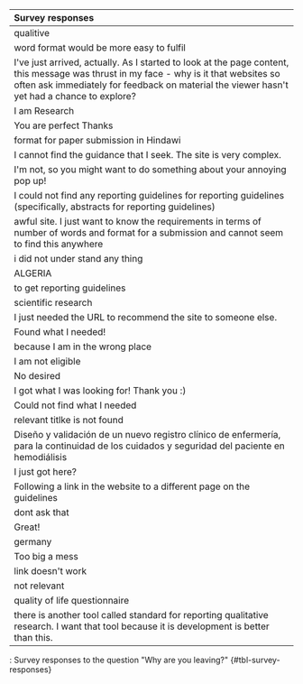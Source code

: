 |**Survey responses**|
|:-------------------|
|qualitive|
|word format would be more easy to fulfil|
|I've just arrived, actually. As I started to look at the page content, this message was thrust in my face - why is it that websites so often ask immediately for feedback on material the viewer hasn't yet had a chance to explore?|  
|I am Research|
|You are perfect Thanks|
|format for paper submission in Hindawi| 
|I cannot find the guidance that I seek. The site is very complex.|
|I'm not, so you might want to do something about your annoying pop up!|
|I could not find any reporting guidelines for reporting guidelines (specifically, abstracts for reporting guidelines)|
|awful site.  I just want to know the requirements in terms of number of words and format for a submission and cannot seem to find this anywhere|
|i did not under stand any thing|
|ALGERIA|
|to get reporting guidelines|
|scientific research|
|I just needed the URL to recommend the site to someone else.|
|Found what I needed!|
|because I am in the wrong place|
|I am not eligible|
|No desired|
|I got what I was looking for!  Thank you :)|
|Could not find what I needed| 
|relevant titlke is not found|
|Diseño y validación de un nuevo registro clínico de enfermería, para la continuidad de los cuidados y seguridad del paciente en hemodiálisis|
|I just got here?|
|Following a link in the website to a different page on the guidelines|
|dont ask that|
|Great!|
|germany|
|Too big a mess|
|link doesn't work|
|not relevant|
|quality of life questionnaire|
|there is another tool called standard for reporting qualitative research. I want that tool because it is development is better than this.|

:  Survey responses to the question "Why are you leaving?" {#tbl-survey-responses}